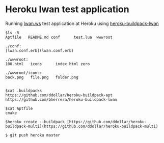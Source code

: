 Heroku lwan test application
=======================

Running [lwan.ws](https://lwan.ws) test application at Heroku using [heroku-buildpack-lwan](https://github.com/bherrera/heroku-buildpack-lwan)

    $ls -R
    Aptfile   README.md conf      test.lua  wwwroot

    ./conf:
    [lwan.conf.erb](lwan.conf.erb)

    ./wwwroot:
    100.html   icons      index.html zero

    ./wwwroot/icons:
    back.png   file.png   folder.png


    $cat .buildpacks
    https://github.com/ddollar/heroku-buildpack-apt
    https://github.com/bherrera/heroku-buildpack-lwan

    $cat Aptfile
    cmake

    $heroku create --buildpack [https://github.com/ddollar/heroku-buildpack-multi](https://github.com/ddollar/heroku-buildpack-multi)

    $ git push heroku master

